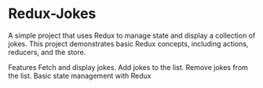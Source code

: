 # Redux-Jokes
A simple project that uses Redux to manage state and display a collection of jokes. This project demonstrates basic Redux concepts, including actions, reducers, and the store.

Features
Fetch and display jokes.
Add jokes to the list.
Remove jokes from the list.
Basic state management with Redux
